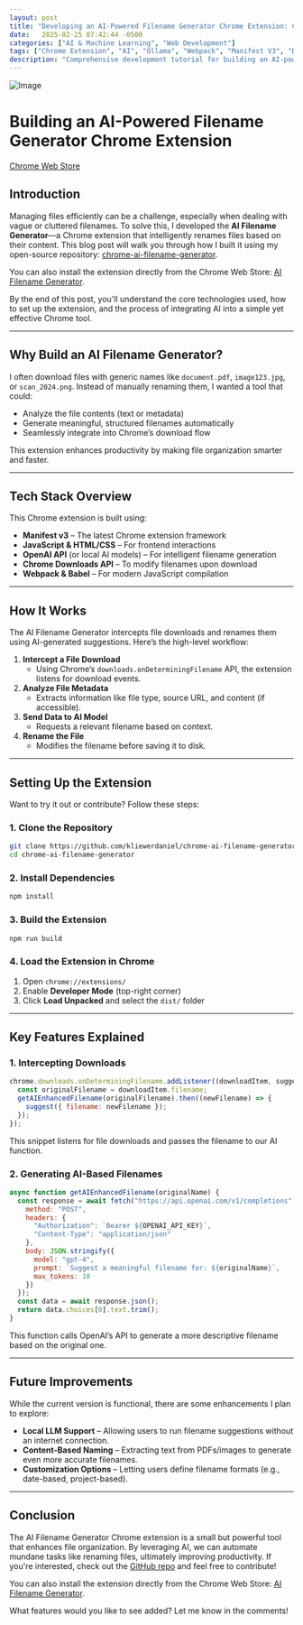 ```yaml
---
layout: post
title: "Developing an AI-Powered Filename Generator Chrome Extension: Complete Technical Guide with Ollama Integration and Webpack Build System"
date:   2025-02-25 07:42:44 -0500
categories: ["AI & Machine Learning", "Web Development"]
tags: ["Chrome Extension", "AI", "Ollama", "Webpack", "Manifest V3", "Downloads API", "JavaScript", "Browser Development"]
description: "Comprehensive development tutorial for building an AI-powered filename generator Chrome extension with Ollama local LLM integration, including code examples, Manifest V3 implementation, and production deployment strategies."
---
```

![Image](/images/ComfyUI_00202_.png)



# Building an AI-Powered Filename Generator Chrome Extension

[Chrome Web Store](https://chromewebstore.google.com/detail/ai-filename-generator/eocbkbnabbmclgneeakdbglicbhbimbj)

## Introduction

Managing files efficiently can be a challenge, especially when dealing with vague or cluttered filenames. To solve this, I developed the **AI Filename Generator**—a Chrome extension that intelligently renames files based on their content. This blog post will walk you through how I built it using my open-source repository: [chrome-ai-filename-generator](https://github.com/kliewerdaniel/chrome-ai-filename-generator).

You can also install the extension directly from the Chrome Web Store: [AI Filename Generator](https://chromewebstore.google.com/detail/ai-filename-generator/eocbkbnabbmclgneeakdbglicbhbimbj).

By the end of this post, you'll understand the core technologies used, how to set up the extension, and the process of integrating AI into a simple yet effective Chrome tool.

---

## Why Build an AI Filename Generator?

I often download files with generic names like `document.pdf`, `image123.jpg`, or `scan_2024.png`. Instead of manually renaming them, I wanted a tool that could:

- Analyze the file contents (text or metadata)
- Generate meaningful, structured filenames automatically
- Seamlessly integrate into Chrome’s download flow

This extension enhances productivity by making file organization smarter and faster.

---

## Tech Stack Overview

This Chrome extension is built using:

- **Manifest v3** – The latest Chrome extension framework
- **JavaScript & HTML/CSS** – For frontend interactions
- **OpenAI API** (or local AI models) – For intelligent filename generation
- **Chrome Downloads API** – To modify filenames upon download
- **Webpack & Babel** – For modern JavaScript compilation

---

## How It Works

The AI Filename Generator intercepts file downloads and renames them using AI-generated suggestions. Here’s the high-level workflow:

1. **Intercept a File Download**
   - Using Chrome’s `downloads.onDeterminingFilename` API, the extension listens for download events.
2. **Analyze File Metadata**
   - Extracts information like file type, source URL, and content (if accessible).
3. **Send Data to AI Model**
   - Requests a relevant filename based on context.
4. **Rename the File**
   - Modifies the filename before saving it to disk.

---

## Setting Up the Extension

Want to try it out or contribute? Follow these steps:

### 1. Clone the Repository

```sh
git clone https://github.com/kliewerdaniel/chrome-ai-filename-generator.git
cd chrome-ai-filename-generator
```

### 2. Install Dependencies

```sh
npm install
```

### 3. Build the Extension

```sh
npm run build
```

### 4. Load the Extension in Chrome

1. Open `chrome://extensions/`
2. Enable **Developer Mode** (top-right corner)
3. Click **Load Unpacked** and select the `dist/` folder

---

## Key Features Explained

### 1. **Intercepting Downloads**

```javascript
chrome.downloads.onDeterminingFilename.addListener((downloadItem, suggest) => {
  const originalFilename = downloadItem.filename;
  getAIEnhancedFilename(originalFilename).then((newFilename) => {
    suggest({ filename: newFilename });
  });
});
```

This snippet listens for file downloads and passes the filename to our AI function.

### 2. **Generating AI-Based Filenames**

```javascript
async function getAIEnhancedFilename(originalName) {
  const response = await fetch("https://api.openai.com/v1/completions", {
    method: "POST",
    headers: {
      "Authorization": `Bearer ${OPENAI_API_KEY}`,
      "Content-Type": "application/json"
    },
    body: JSON.stringify({
      model: "gpt-4",
      prompt: `Suggest a meaningful filename for: ${originalName}`,
      max_tokens: 10
    })
  });
  const data = await response.json();
  return data.choices[0].text.trim();
}
```

This function calls OpenAI’s API to generate a more descriptive filename based on the original one.

---

## Future Improvements

While the current version is functional, there are some enhancements I plan to explore:

- **Local LLM Support** – Allowing users to run filename suggestions without an internet connection.
- **Content-Based Naming** – Extracting text from PDFs/images to generate even more accurate filenames.
- **Customization Options** – Letting users define filename formats (e.g., date-based, project-based).

---

## Conclusion

The AI Filename Generator Chrome extension is a small but powerful tool that enhances file organization. By leveraging AI, we can automate mundane tasks like renaming files, ultimately improving productivity. If you're interested, check out the [GitHub repo](https://github.com/kliewerdaniel/chrome-ai-filename-generator) and feel free to contribute!

You can also install the extension directly from the Chrome Web Store: [AI Filename Generator](https://chromewebstore.google.com/detail/ai-filename-generator/eocbkbnabbmclgneeakdbglicbhbimbj).

What features would you like to see added? Let me know in the comments!
